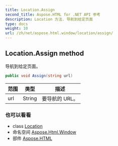 ```yaml
---
title: Location.Assign
second_title: Aspose.HTML for .NET API 参考
description: Location 方法. 导航到给定页面
type: docs
weight: 10
url: /zh/net/aspose.html.window/location/assign/
---
```

## Location.Assign method

导航到给定页面。

```csharp
public void Assign(string url)
```

| 范围 | 类型 | 描述 |
| --- | --- | --- |
| url | String | 要导航的 URL。 |

### 也可以看看

* class [Location](../)
* 命名空间 [Aspose.Html.Window](../../location/)
* 部件 [Aspose.HTML](../../../)



